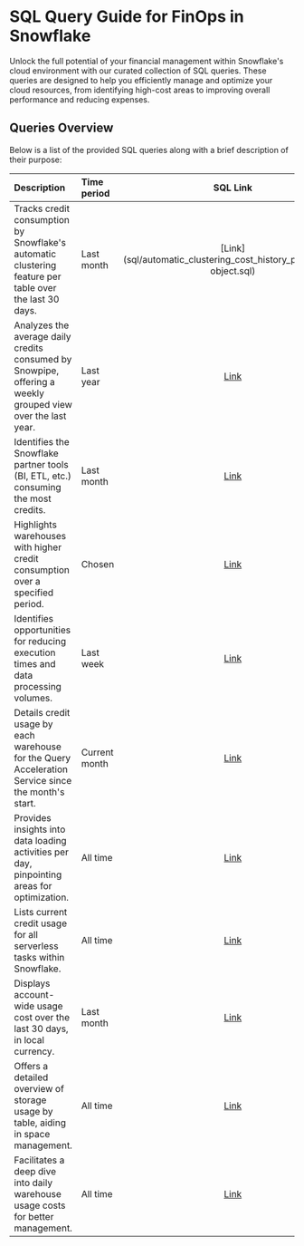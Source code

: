 # SQL Query Guide for FinOps in Snowflake

Unlock the full potential of your financial management within Snowflake's cloud environment with our curated collection of SQL queries. These queries are designed to help you efficiently manage and optimize your cloud resources, from identifying high-cost areas to improving overall performance and reducing expenses.


## Queries Overview

Below is a list of the provided SQL queries along with a brief description of their purpose:

| Description                                                                                                 | Time period   |                                  SQL Link                                  |
|:------------------------------------------------------------------------------------------------------------|:--------------|:--------------------------------------------------------------------------:|
| Tracks credit consumption by Snowflake's automatic clustering feature per table over the last 30 days.      | Last month    |    [Link](sql/automatic_clustering_cost_history_per_day_per object.sql)    |
| Analyzes the average daily credits consumed by Snowpipe, offering a weekly grouped view over the last year. | Last year     | [Link](sql/automatic_clustering_history_and_average_over_several_days.sql) |
| Identifies the Snowflake partner tools (BI, ETL, etc.) consuming the most credits.                          | Last month    |          [Link](sql/consumption_of_credits_by_partner_tools.sql)           |
| Highlights warehouses with higher credit consumption over a specified period.                               | Chosen        |    [Link](sql/credit_consumption_by_warehouse_over_a_given_period.sql)     |
| Identifies opportunities for reducing execution times and data processing volumes.                          | Last week     |               [Link](sql/optimize_resource_utilization.sql)                |
| Details credit usage by each warehouse for the Query Acceleration Service since the month's start.          | Current month |       [Link](sql/query_acceleration_service_cost_per_warehouse.sql)        |
| Provides insights into data loading activities per day, pinpointing areas for optimization.                 | All time      |            [Link](sql/set_up_cost_effective_data_pipelines.sql)            |
| Lists current credit usage for all serverless tasks within Snowflake.                                       | All time      |                   [Link](sql/total_cost_of_the_task.sql)                   |
| Displays account-wide usage cost over the last 30 days, in local currency.                                  | Last month    |                     [Link](sql/total_usage_costs.sql)                      |
| Offers a detailed overview of storage usage by table, aiding in space management.                           | All time      |                     [Link](sql/use_storage_wisely.sql)                     |
| Facilitates a deep dive into daily warehouse usage costs for better management.                             | All time      |               [Link](sql/warehouse_daily_compute_spend.sql)                |
